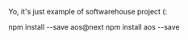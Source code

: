 Yo, it's just example of softwarehouse project (:

npm install --save aos@next
npm install aos --save
